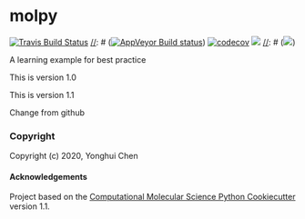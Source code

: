 molpy
==============================
[//]: # (Badges)

[![Travis Build Status](https://travis-ci.com/yonghui-cc/molpy.svg?branch=master)](https://travis-ci.com/yonghui-cc/molpy)
[//]: # ([![AppVeyor Build status](https://ci.appveyor.com/api/projects/status/github/yonghui-cc/molpy/branch/master?svg=true)](https://ci.appveyor.com/project/yonghui-cc/molpy/branch/master))
[![codecov](https://codecov.io/gh/yonghui-cc/molpy/branch/master/graph/badge.svg)](https://codecov.io/gh/yonghui-cc/molpy/branch/master)
![](https://img.shields.io/badge/language-python-orange.svg)
[//]: # (![](https://img.shields.io/badge/platform-ios-lightgrey.svg))


A learning example for best practice

This is version 1.0

This is version 1.1

Change from github

### Copyright

Copyright (c) 2020, Yonghui Chen


#### Acknowledgements
 
Project based on the 
[Computational Molecular Science Python Cookiecutter](https://github.com/molssi/cookiecutter-cms) version 1.1.

